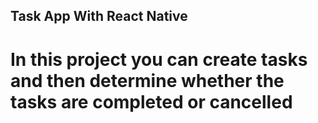 ## Task App With React Native

<h1>In this project you can create tasks and then determine whether the tasks are completed or cancelled</h1>

